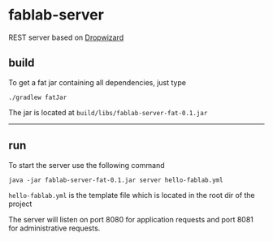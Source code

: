 # fablab-server

REST server based on [Dropwizard](http://www.dropwizard.io)

## build

To get a fat jar containing all dependencies, just type

    ./gradlew fatJar

The jar is located at `build/libs/fablab-server-fat-0.1.jar`

---

## run

To start the server use the following command
    
    java -jar fablab-server-fat-0.1.jar server hello-fablab.yml 
    
`hello-fablab.yml` is the template file which is located in the root dir of the project

The server will listen on port 8080 for application requests and port 8081 for administrative requests.


    
    